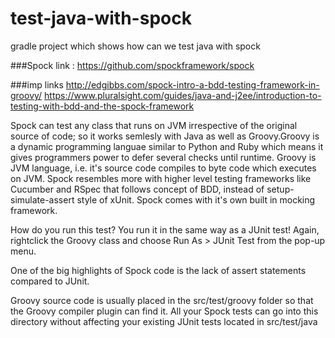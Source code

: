 # test-java-with-spock
gradle project which shows how can we test java with spock

###Spock link : https://github.com/spockframework/spock

###imp links
http://edgibbs.com/spock-intro-a-bdd-testing-framework-in-groovy/
https://www.pluralsight.com/guides/java-and-j2ee/introduction-to-testing-with-bdd-and-the-spock-framework

Spock can test any class that runs on JVM irrespective of the original source of code; so it works semlesly with Java as well as Groovy.Groovy is a dynamic programming languae similar to Python and Ruby which means it gives programmers power to defer several checks until runtime. Groovy is JVM language, i.e. it's source code compiles to byte code which executes on JVM. Spock resembles more with higher level testing frameworks like Cucumber and RSpec that follows concept of BDD, instead of setup-simulate-assert style of xUnit. Spock comes with it's own built in mocking framework. 

How do you run this test? You run it in the same way as a JUnit test! Again, rightclick
the Groovy class and choose Run As > JUnit Test from the pop-up menu.

One of the big highlights of Spock code is the lack of assert statements compared to
JUnit.

Groovy source code is usually placed in the src/test/groovy
folder so that the Groovy compiler plugin can find it. All your Spock tests can go into
this directory without affecting your existing JUnit tests located in src/test/java
